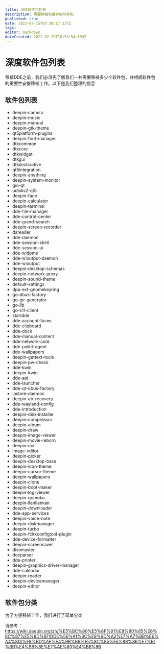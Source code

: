 ```yaml
---
title: 深度软件包列表
description: 需要移植和维护的软件包
published: true
date: 2023-07-15T07:30:17.137Z
tags: 
editor: markdown
dateCreated: 2022-07-29T16:53:54.609Z
---
```


# 深度软件包列表
移植DDE之前，我们必须先了解我们一共需要移植多少个软件包，并根据软件包的重要性安排移植工作，以下是我们整理的信息
## 软件包列表
   - deepin-camera
   - deepin-music
   - deepin-manual
   - deepin-gtk-theme
   - qt5platform-plugins
   - deepin-font-manager
   - dtkcommon
   - dtkcore
   - dtkwidget
   - dtkgui
   - dtkdeclarative
   - qt5integration
   - deepin-anything
   - deepin-system-monitor
   - gio-qt
   - udisks2-qt5
   - deepin-face
   - deepin-calculator
   - deepin-terminal
   - dde-file-manager
   - dde-control-center
   - dde-grand-search
   - deepin-screen-recorder
   - dareader
   - dde-daemon
   - dde-session-shell
   - dde-session-ui
   - dde-wldpms
   - dde-wloutput-daemon
   - dde-wloutput
   - deepin-desktop-schemas
   - deepin-network-proxy
   - deepin-sound-theme
   - default-settings
   - dpa-ext-gnomekeyring
   - go-dbus-factory
   - go-gir-generator
   - go-lib
   - go-x11-client
   - startdde
   - dde-account-faces
   - dde-clipboard
   - dde-dock
   - dde-manual-content
   - dde-network-core
   - dde-polkit-agent
   - dde-wallpapers
   - deepin-gettext-tools
   - deepin-pw-check
   - dde-kwin
   - deepin-kwin
   - dde-api
   - dde-launcher
   - dde-qt-dbus-factory
   - lastore-daemon
   - deepin-ab-recovery
   - dde-wayland-config
   - dde-introduction
   - deepin-deb-installer
   - deepin-compressor
   - deepin-album
   - deepin-draw
   - deepin-image-viewer
   - deepin-movie-reborn
   - deepin-ocr
   - image-editor
   - deepin-picker
   - deepin-desktop-base
   - deepin-icon-theme
   - deepin-cursor-theme
   - deepin-wallpapers
   - deepin-clone
   - deepin-boot-maker
   - deepin-log-viewer
   - deepin-gomoku
   - deepin-lianliankan
   - deepin-downloader
   - dde-app-services
   - deepin-voice-note
   - deepin-diskmanager
   - deepin-turbo
   - deepin-fcitxconfigtool-plugin
   - dde-device-formatter
   - deepin-screensaver
   - disomaster
   - docparser
   - dde-printer
   - deepin-graphics-driver-manager
   - dde-calendar
   - deepin-reader
   - deepin-devicemanager
   - deepin-editor
      
## 软件包分类
为了方便移植工作，我们进行了简单分类

请参考：
https://wiki.deepin.org/zh/%E5%BC%80%E5%8F%91%E8%80%85%E6%8C%87%E5%8D%97/DDE%E6%A1%8C%E9%9D%A2%E7%A7%BB%E6%A4%8D/%E8%BD%AF%E4%BB%B6%E5%8C%85%E5%88%86%E7%B1%BB%E4%B8%8E%E7%AE%80%E4%BB%8B

